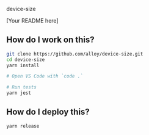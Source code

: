device-size

[Your README here]

## How do I work on this?

```sh
git clone https://github.com/alloy/device-size.git
cd device-size
yarn install

# Open VS Code with `code .`

# Run tests
yarn jest
```

## How do I deploy this?

```sh
yarn release
```
